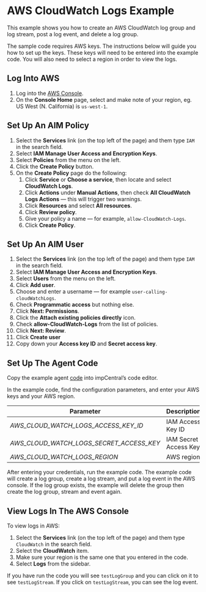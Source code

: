 # AWS CloudWatch Logs Example #

This example shows you how to create an AWS CloudWatch log group and log stream, post a log event, and delete a log group.

The sample code requires AWS keys. The instructions below will guide you how to set up the keys. These keys will need to be entered into the example code. You will also need to select a region in order to view the logs.

## Log Into AWS ##

1. Log into the [AWS Console](https://aws.amazon.com/console/).
1. On the **Console Home** page, select and make note of your region, eg. US West (N. California) is `us-west-1`.

## Set Up An AIM Policy ##

1. Select the **Services** link (on the top left of the page) and them type `IAM` in the search field.
1. Select **IAM Manage User Access and Encryption Keys**.
1. Select **Policies** from the menu on the left.
1. Click the **Create Policy** button.
1. On the **Create Policy** page do the following:
    1. Click **Service** or **Choose a service**, then locate and select **CloudWatch Logs**.
    1. Click **Actions** under **Manual Actions**, then check **All CloudWatch Logs Actions** &mdash; this will trigger two warnings.
    1. Click **Resources** and select **All resources**.
    1. Click **Review policy**.
    1. Give your policy a name &mdash; for example, `allow-CloudWatch-Logs`.
    1. Click **Create Policy**.

## Set Up An AIM User ##

1. Select the **Services** link (on the top left of the page) and them type `IAM` in the search field.
1. Select **IAM Manage User Access and Encryption Keys**.
1. Select **Users** from the menu on the left.
1. Click **Add user**.
1. Choose and enter a username &mdash; for example `user-calling-cloudWatchLogs`.
1. Check **Programmatic access** but nothing else.
1. Click **Next: Permissions**.
1. Click the **Attach existing policies directly** icon.
1. Check **allow-CloudWatch-Logs** from the list of policies.
1. Click **Next: Review**.
1. Click **Create user**
1. Copy down your **Access key ID** and **Secret access key**.

## Set Up The Agent Code ##

Copy the example agent [code](sample.agent.nut) into impCentral’s code editor.

In the example code, find the configuration parameters, and enter your AWS keys and your AWS region.

Parameter | Description
--- | ---
*AWS_CLOUD_WATCH_LOGS_ACCESS_KEY_ID* | IAM Access Key ID
*AWS_CLOUD_WATCH_LOGS_SECRET_ACCESS_KEY* | IAM Secret Access Key
*AWS_CLOUD_WATCH_LOGS_REGION* | AWS region

After entering your credentials, run the example code. The example code will create a log group, create a log stream, and put a log event in the AWS console. If the log group exists, the example will delete the group then create the log group, stream and event again.

## View Logs In The AWS Console ##

To view logs in AWS:

1. Select the **Services** link (on the top left of the page) and them type `CloudWatch` in the search field.
1. Select the **CloudWatch** item.
1. Make sure your region is the same one that you entered in the code.
1. Select **Logs** from the sidebar.

If you have run the code you will see `testLogGroup` and you can click on it to see `testLogStream`. If you click on `testLogStream`, you can see the log event.

